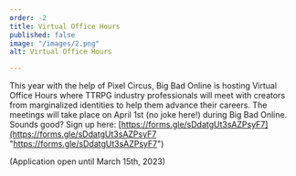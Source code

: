 ```yaml
---
order: -2
title: Virtual Office Hours
published: false
image: "/images/2.png"
alt: Virtual Office Hours

---
```

This year with the help of Pixel Circus, Big Bad Online is hosting Virtual Office Hours where TTRPG industry professionals will meet with creators from marginalized identities to help them advance their careers. The meetings will take place on April 1st (no joke here!) during Big Bad Online. Sounds good? Sign up here: [https://forms.gle/sDdatgUt3sAZPsyF7](https://forms.gle/sDdatgUt3sAZPsyF7 "https://forms.gle/sDdatgUt3sAZPsyF7")

(Application open until March 15th, 2023)